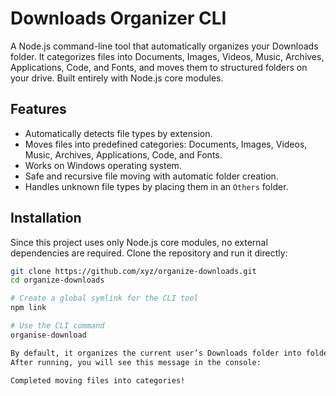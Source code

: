 # Downloads Organizer CLI

A Node.js command-line tool that automatically organizes your Downloads folder. It categorizes files into Documents, Images, Videos, Music, Archives, Applications, Code, and Fonts, and moves them to structured folders on your drive. Built entirely with Node.js core modules.

## Features

- Automatically detects file types by extension.
- Moves files into predefined categories: Documents, Images, Videos, Music, Archives, Applications, Code, and Fonts.
- Works on Windows operating system.
- Safe and recursive file moving with automatic folder creation.
- Handles unknown file types by placing them in an `Others` folder.

## Installation

Since this project uses only Node.js core modules, no external dependencies are required. Clone the repository and run it directly:

```bash
git clone https://github.com/xyz/organize-downloads.git
cd organize-downloads

# Create a global symlink for the CLI tool
npm link

# Use the CLI command
organise-download

By default, it organizes the current user’s Downloads folder into folders on the D: drive. You can modify the target paths inside the script if needed.
After running, you will see this message in the console:

Completed moving files into categories!
